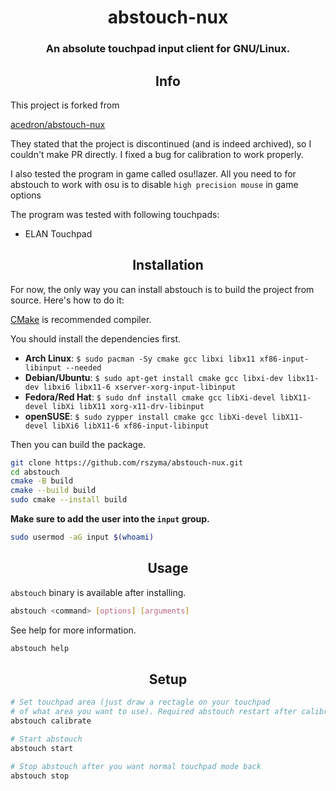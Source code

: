 <h1 align="center">
    abstouch-nux
</h1>
<h3 align="center">
    An absolute touchpad input client for GNU/Linux.
</h3>

<h2 align="center"> Info </h2>
This project is forked from 

[acedron/abstouch-nux](https://github.com/acedron/abstouch-nux)

They stated that the project is discontinued (and is indeed archived), so I couldn't make PR directly.
I fixed a bug for calibration to work properly.

I also tested the program in game called osu!lazer. 
All you need to for abstouch to work with osu is to disable `high precision mouse` in game options

The program was tested with following touchpads:
- ELAN Touchpad

<h2 align="center"> Installation </h2>

For now, the only way you can install abstouch is to build the project from source. Here's how to do it:

[CMake](https://cmake.org) is recommended compiler.

You should install the dependencies first.
- **Arch Linux**: `$ sudo pacman -Sy cmake gcc libxi libx11 xf86-input-libinput --needed`
- **Debian/Ubuntu**: `$ sudo apt-get install cmake gcc libxi-dev libx11-dev libxi6 libx11-6 xserver-xorg-input-libinput`
- **Fedora/Red Hat**: `$ sudo dnf install cmake gcc libXi-devel libX11-devel libXi libX11 xorg-x11-drv-libinput`
- **openSUSE**: `$ sudo zypper install cmake gcc libXi-devel libX11-devel libXi6 libX11-6 xf86-input-libinput`

Then you can build the package.

```bash
git clone https://github.com/rszyma/abstouch-nux.git
cd abstouch
cmake -B build
cmake --build build
sudo cmake --install build
```

**Make sure to add the user into the `input` group.**

```bash
sudo usermod -aG input $(whoami)
```
</details>

<h2 align="center"> Usage </h2>

`abstouch` binary is available after installing.

```bash
abstouch <command> [options] [arguments]
```

See help for more information.

```bash
abstouch help
```

<h2 align="center"> Setup </h2>

```bash
# Set touchpad area (just draw a rectagle on your touchpad 
# of what area you want to use). Required abstouch restart after calibrating.
abstouch calibrate

# Start abstouch
abstouch start

# Stop abstouch after you want normal touchpad mode back
abstouch stop
```
